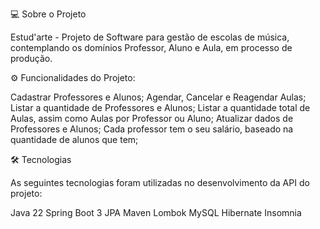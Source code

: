 💻 Sobre o Projeto

Estud'arte - Projeto de Software para gestão de escolas de música, contemplando os domínios Professor, Aluno e Aula, em processo de produção.

⚙️ Funcionalidades do Projeto:

Cadastrar Professores e Alunos;
Agendar, Cancelar e Reagendar Aulas;
Listar a quantidade de Professores e Alunos;
Listar a quantidade total de Aulas, assim como Aulas por Professor ou Aluno;
Atualizar dados de Professores e Alunos;
Cada professor tem o seu salário, baseado na quantidade de alunos que tem;


🛠 Tecnologias

As seguintes tecnologias foram utilizadas no desenvolvimento da API do projeto:

Java 22
Spring Boot 3
JPA
Maven
Lombok
MySQL
Hibernate
Insomnia
